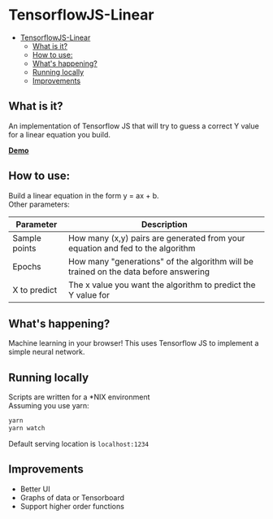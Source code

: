 # TensorflowJS-Linear

<!-- TOC -->

* [TensorflowJS-Linear](#tensorflowjs-linear)
  * [What is it?](#what-is-it)
  * [How to use:](#how-to-use)
  * [What's happening?](#whats-happening)
  * [Running locally](#running-locally)
  * [Improvements](#improvements)

<!-- /TOC -->

## What is it?

An implementation of Tensorflow JS that will try to guess a correct Y value for a linear equation you build.

**[Demo](http://skywox.me/TensorflowJS-Linear/)**

## How to use:

Build a linear equation in the form y = ax + b.  
Other parameters:

| Parameter     | Description                                                                          |
| ------------- | ------------------------------------------------------------------------------------ |
| Sample points | How many (x,y) pairs are generated from your equation and fed to the algorithm       |
| Epochs        | How many "generations" of the algorithm will be trained on the data before answering |
| X to predict  | The x value you want the algorithm to predict the Y value for                        |

## What's happening?

Machine learning in your browser! This uses Tensorflow JS to implement a simple neural network.

## Running locally

Scripts are written for a \*NIX environment  
Assuming you use yarn:

```sh
yarn
yarn watch
```

Default serving location is `localhost:1234`

## Improvements

* Better UI
* Graphs of data or Tensorboard
* Support higher order functions
